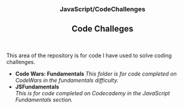 <div align="center"> <h3> JavaScript/CodeChallenges </h3>  </div>

<div align="center"> <h2> Code Challeges </h2>  </div> <br/>


This area of the repository is for code I have used to solve coding challenges.  

- **Code Wars: Fundamentals** 
*This folder is for code completed on CodeWars in the fundamentals difficulty.*  
- **JSFundamentals**  
*This is for code completed on Codecademy in the JavaScript Fundamentals section.*  